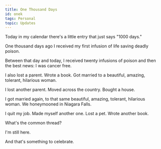 ```yaml
---
title: One Thousand Days
id: onek
tags: Personal
topic: Updates
---
```


Today in my calendar there's a little entry that just says "1000 days."

One thousand days ago I received my first infusion of life saving deadly poison.

Between that day and today, I received twenty infusions of poison and then the best news: I was cancer free.

I also lost a parent. Wrote a book. Got married to a beautiful, amazing, tolerant, hilarious woman.

I lost another parent. Moved across the country. Bought a house.

I got married again, to that same beautiful, amazing, tolerant, hilarious woman. We honeymooned in Niagara Falls.

I quit my job. Made myself another one. Lost a pet. Wrote another book.

What's the common thread?

I'm still here.

And that's something to celebrate.
